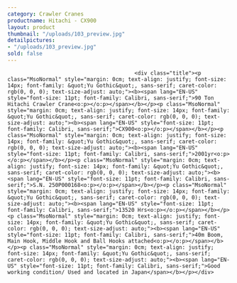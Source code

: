 ```yaml
---
category: Crawler Cranes
productname: Hitachi - CX900
layout: product
thumbnail: "/uploads/103_preview.jpg"
detailpictures:
- "/uploads/103_preview.jpg"
sold: false
---
```


                                            <div class="title"><p class="MsoNormal" style="margin: 0cm; text-align: justify; font-size: 14px; font-family: &quot;Yu Gothic&quot;, sans-serif; caret-color: rgb(0, 0, 0); text-size-adjust: auto;"><b><span lang="EN-US" style="font-size: 11pt; font-family: Calibri, sans-serif;">90 Ton Hitachi Crawler Crane<o:p></o:p></span></b></p><p class="MsoNormal" style="margin: 0cm; text-align: justify; font-size: 14px; font-family: &quot;Yu Gothic&quot;, sans-serif; caret-color: rgb(0, 0, 0); text-size-adjust: auto;"><b><span lang="EN-US" style="font-size: 11pt; font-family: Calibri, sans-serif;">CX900<o:p></o:p></span></b></p><p class="MsoNormal" style="margin: 0cm; text-align: justify; font-size: 14px; font-family: &quot;Yu Gothic&quot;, sans-serif; caret-color: rgb(0, 0, 0); text-size-adjust: auto;"><b><span lang="EN-US" style="font-size: 11pt; font-family: Calibri, sans-serif;">2001yr<o:p></o:p></span></b></p><p class="MsoNormal" style="margin: 0cm; text-align: justify; font-size: 14px; font-family: &quot;Yu Gothic&quot;, sans-serif; caret-color: rgb(0, 0, 0); text-size-adjust: auto;"><b><span lang="EN-US" style="font-size: 11pt; font-family: Calibri, sans-serif;">S.N. 250P000168<o:p></o:p></span></b></p><p class="MsoNormal" style="margin: 0cm; text-align: justify; font-size: 14px; font-family: &quot;Yu Gothic&quot;, sans-serif; caret-color: rgb(0, 0, 0); text-size-adjust: auto;"><b><span lang="EN-US" style="font-size: 11pt; font-family: Calibri, sans-serif;">13520 Hrs<o:p></o:p></span></b></p><p class="MsoNormal" style="margin: 0cm; text-align: justify; font-size: 14px; font-family: &quot;Yu Gothic&quot;, sans-serif; caret-color: rgb(0, 0, 0); text-size-adjust: auto;"><b><span lang="EN-US" style="font-size: 11pt; font-family: Calibri, sans-serif;">40m Boom, Main Hook, Middle Hook and Ball Hooks attached<o:p></o:p></span></b></p><p class="MsoNormal" style="margin: 0cm; text-align: justify; font-size: 14px; font-family: &quot;Yu Gothic&quot;, sans-serif; caret-color: rgb(0, 0, 0); text-size-adjust: auto;"><b><span lang="EN-US" style="font-size: 11pt; font-family: Calibri, sans-serif;">Good working condition/ Used and located in Japan</span></b></p></div>

